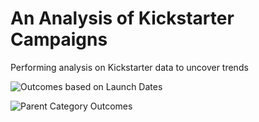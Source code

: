 # An Analysis of Kickstarter Campaigns
Performing analysis on Kickstarter data to uncover trends

![Outcomes based on Launch Dates](./rjchiang/kickstarter-analysis/Outcomes%20based%20on%20Launch%20Dates.png)

![Parent Category Outcomes](./rjchiang/kickstarter-analysis/Parent%20Category%20Outcomes.png)
